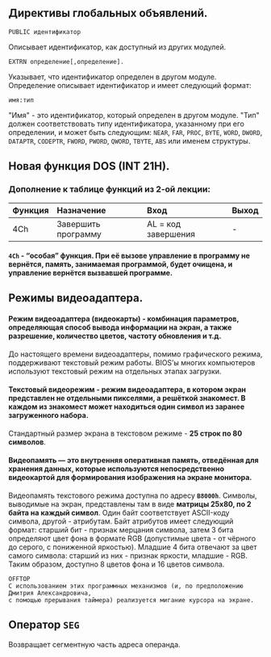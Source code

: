 ## Директивы глобальных объявлений.
```
PUBLIC идентификатор
```
Описывает идентификатор, как доступный из других модулей.
```
EXTRN определение[,определение].
```
Указывает, что идентификатор определен в другом модуле. Определение описывает идентификатор и имеет следующий формат:
```
имя:тип
```
"Имя" - это идентификатор, который определен в другом модуле. "Тип" должен соответствовать типу идентификатора, указанному при его определении, и может быть следующим: `NEAR`, `FAR`, `PROC`, `BYTE`, `WORD`, `DWORD`, `DATAPTR`, `CODEPTR`, `FWORD`, `PWORD`, `QWORD`, `TBYTE`, `ABS` или именем структуры.

## Новая функция DOS (INT 21H).
### Дополнение к таблице функций из 2-ой лекции:
| Функция  | Назначение                                                       | Вход                   | Выход                                              |
|:---------|:-----------------------------------------------------------------|:-----------------------|:---------------------------------------------------|
| 4Ch      | Завершить программу                                              | AL = код завершения    | -                                                  |

#### `4Ch` - “особая” функция. При её вызове управление в программу не вернётся, память, занимаемая программой, будет очищена, и управление вернётся вызвавшей программе.



## Режимы видеоадаптера.
#### **Режим видеоадаптера (видеокарты)** - комбинация параметров, определяющая способ вывода информации на экран, а также разрешение, количество цветов, частоту обновления и т.д.
До настоящего времени видеоадаптеры, помимо графического режима, поддерживают текстовый режим работы. BIOS’ы многих компьютеров используют текстовый режим на отдельных этапах загрузки.

#### **Текстовый видеорежим** - режим видеоадаптера, в котором экран представлен не отдельными пикселями, а решёткой знакомест. В каждом из **знакомест** может находиться один символ из заранее загруженного набора.
Стандартный размер экрана в текстовом режиме - **25 строк по 80 символов**.

#### **Видеопамять** — это внутренняя оперативная память, отведённая для хранения данных, которые используются непосредственно видеокартой для формирования изображения на экране монитора.
Видеопамять текстового режима доступна по адресу **`B8000h`**. Символы, выводимые на экран, представлены там в виде **матрицы 25x80, по 2 байта на каждый символ**. Один байт соответствует ASCII-коду символа, другой - атрибутам. Байт атрибутов имеет следующий формат: старший бит - признак мерцания символа, затем 3 бита определяют цвет фона в формате RGB (допустимые цвета - от чёрного до серого, с пониженной яркостью). Младшие 4 бита отвечают за цвет самого символа: старший из них - признак яркости, младшие - RGB. Таким образом, доступно 8 цветов фона и 16
цветов символа.

```
OFFTOP 
С использованием этих программных механизмов (и, по предположению Дмитрия Александровича,
с помощью прерывания таймера) реализуется мигание курсора на экране.
```

## Оператор `SEG`
Возвращает сегментную часть адреса операнда.